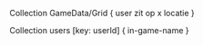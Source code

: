 Collection GameData/Grid {
user zit op x locatie
}

Collection users
[key: userId] {
in-game-name
}
